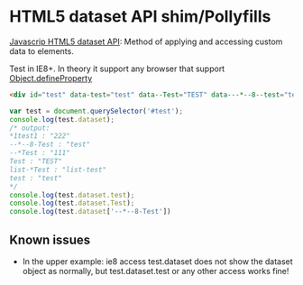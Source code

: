 # HTML5 dataset API shim/Pollyfills
[Javascrip HTML5 dataset API][2]: Method of applying and accessing custom data to elements.

Test in IE8+. In theory it support any browser that support [Object.defineProperty][1]

```html
<div id="test" data-test="test" data--Test="TEST" data---*--8--test="test" data---*-test='111' data-*1test1='222' data-list-*-Test="list-test"></div>
```

```Javascript
var test = document.querySelector('#test');
console.log(test.dataset);
/* output:
*1test1 : "222"
--*--8-Test : "test"
--*Test : "111"
Test : "TEST"
list-*Test : "list-test"
test : "test"
*/
console.log(test.dataset.test);
console.log(test.dataset.Test);
console.log(test.dataset['--*--8-Test'])
```

## Known issues
* In the upper example: ie8 access test.dataset does not show the dataset object as normally, but test.dataset.test or any other access works fine!

[1]: http://caniuse.com/#search=defineProperty
[2]: http://caniuse.com/#search=dataset
